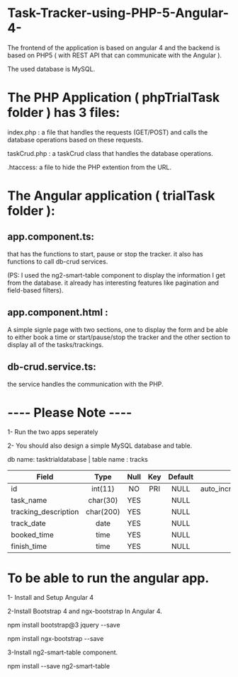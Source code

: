 # Task-Tracker-using-PHP-5-Angular-4-

The frontend of the application is based on angular 4  and the backend is based on PHP5 ( with REST API that can communicate with the Angular ).

The used database is MySQL.



# The PHP Application ( phpTrialTask folder ) has 3 files:  

index.php : a file that handles the requests (GET/POST) and calls the database operations based on these requests.

taskCrud.php : a taskCrud class that handles the database operations.

 .htaccess: a file to hide the PHP extention from the URL. 
 
 
 
 # The Angular application ( trialTask folder ): 
 
## app.component.ts:

that has the functions to start, pause or stop the tracker.
it also has functions to call db-crud services.

(PS: I used the ng2-smart-table component to display the information I get from the database. it already has interesting features like pagination and field-based filters).

## app.component.html : 

A simple signle page with two sections, one to display the form and be able to either book a time or start/pause/stop the tracker and the other section to display all of the tasks/trackings.

## db-crud.service.ts:
the service handles the communication with the PHP.



# ---- Please Note ----

1- Run the two apps seperately
 
2- You should also design a simple MySQL database and table.

db name: tasktrialdatabase |  table name : tracks


| Field                | Type      | Null   | Key   | Default   | Extra          |
| -------------------- |:---------:|:------:|:-----:|:---------:|--------------: |
| id                   | int(11)   | NO     | PRI   | NULL      | auto_increment |
| task_name            | char(30)  | YES    |       | NULL      |                |
| tracking_description | char(200) | YES    |       | NULL      |                |
| track_date           | date      | YES    |       | NULL      |                |
| booked_time          | time      | YES    |       | NULL      |                |
| finish_time          | time      | YES    |       | NULL      |                |





# To be able to run the angular app.

1- Install and Setup Angular 4 

2-Install Bootstrap 4 and ngx-bootstrap In Angular 4.

npm install bootstrap@3 jquery --save 

npm install ngx-bootstrap --save  

3-Install ng2-smart-table component.

npm install --save ng2-smart-table

